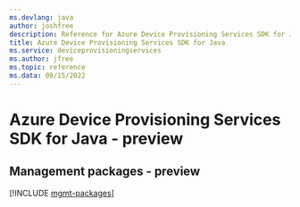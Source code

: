 ```yaml
---
ms.devlang: java
author: joshfree
description: Reference for Azure Device Provisioning Services SDK for Java
title: Azure Device Provisioning Services SDK for Java
ms.service: deviceprovisioningservices
ms.author: jfree
ms.topic: reference
ms.data: 09/15/2022
---
```

# Azure Device Provisioning Services SDK for Java - preview

## Management packages - preview
[!INCLUDE [mgmt-packages](device-provisioning-services-mgmt-index.md)]
